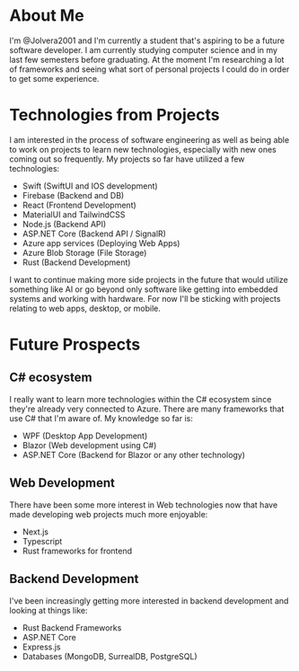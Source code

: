 # About Me
I'm @Jolvera2001 and I'm currently a student that's aspiring to be a future software developer. I am currently studying computer science and in my last few semesters before graduating. At the moment I'm researching a lot of frameworks and seeing what sort of personal projects I could do in order to get some experience.

# Technologies from Projects
I am interested in the process of software engineering as well as being able to work on projects to learn new technologies, especially with new ones coming out so frequently. My projects so far have utilized a few technologies:
- Swift (SwiftUI and IOS development)
- Firebase (Backend and DB)
- React (Frontend Development)
- MaterialUI and TailwindCSS
- Node.js (Backend API)
- ASP.NET Core (Backend API / SignalR)
- Azure app services (Deploying Web Apps)
- Azure Blob Storage (File Storage)
- Rust (Backend Development)

I want to continue making more side projects in the future that would utilize something like AI or go beyond only software like getting into embedded systems and working with hardware. For now I'll be sticking with projects relating to web apps, desktop, or mobile.

# Future Prospects
## C# ecosystem
I really want to learn more technologies within the C# ecosystem since they're already very connected to Azure. There are many frameworks that use C# that I'm aware of. My knowledge so far is:
- WPF (Desktop App Development)
- Blazor (Web development using C#)
- ASP.NET Core (Backend for Blazor or any other technology)

## Web Development
There have been some more interest in Web technologies now that have made developing web projects much more enjoyable:
- Next.js
- Typescript
- Rust frameworks for frontend

## Backend Development
I've been increasingly getting more interested in backend development and looking at things like:
- Rust Backend Frameworks
- ASP.NET Core
- Express.js
- Databases (MongoDB, SurrealDB, PostgreSQL)





<!---
Jolvera2001/Jolvera2001 is a ✨ special ✨ repository because its `README.md` (this file) appears on your GitHub profile.
You can click the Preview link to take a look at your changes.
--->

